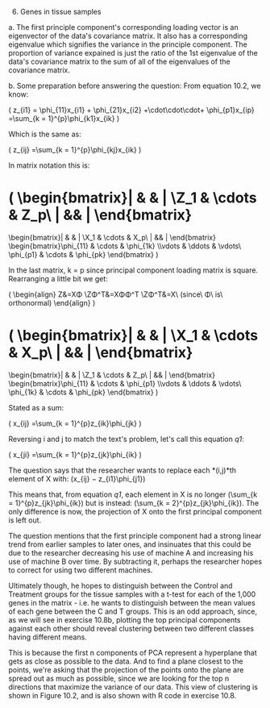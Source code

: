 6. Genes in tissue samples

a. The first principle component's corresponding loading vector is an eigenvector of the data's covariance matrix. It also has a corresponding eigenvalue which signifies the variance in the principle component. The proportion of variance expained is just the ratio of the 1st eigenvalue of the data's covariance matrix to the sum of all of the eigenvalues of the covariance matrix.

b. Some preparation before answering the question: From equation 10.2, we know:

\(
z_{i1} =
\phi_{11}x_{i1} + \phi_{21}x_{i2} +\cdot\cdot\cdot+ \phi_{p1}x_{ip}
=\sum_{k = 1}^{p}\phi_{k1}x_{ik}
\)

Which is the same as:

\(
z_{ij}
=\sum_{k = 1}^{p}\phi_{kj}x_{ik}
\)

In matrix notation this is:

\(
\begin{bmatrix}| &  & | \\Z_1 & \cdots & Z_p\\ | && |  \end{bmatrix}
=
\begin{bmatrix}| &  & | \\X_1 & \cdots & X_p\\ | && |  \end{bmatrix}
\begin{bmatrix}\phi_{11} & \cdots & \phi_{1k} \\\vdots & \ddots & \vdots\\ \phi_{p1} & \cdots & \phi_{pk}  \end{bmatrix}
\)

In the last matrix, k = p since principal component loading matrix is square. Rearranging a little bit we get:

\(
\begin{align}
Z&=XΦ
\\ZΦ^T&=XΦΦ^T
\\ZΦ^T&=X\ (since\ Φ\ is\ orthonormal)
\end{align}
\)

\(
\begin{bmatrix}| &  & | \\X_1 & \cdots & X_p\\ | && |  \end{bmatrix}
=
\begin{bmatrix}| &  & | \\Z_1 & \cdots & Z_p\\ | && |  \end{bmatrix}
\begin{bmatrix}\phi_{11} & \cdots & \phi_{p1} \\\vdots & \ddots & \vdots\\ \phi_{1k} & \cdots & \phi_{pk}  \end{bmatrix}
\)

Stated as a sum:

\(
x_{ij}
=\sum_{k = 1}^{p}z_{ik}\phi_{jk}
\)

Reversing i and j to match the text's problem, let's call this equation *q1*:

\(
x_{ji}
=\sum_{k = 1}^{p}z_{jk}\phi_{ik}
\)

The question says that the researcher wants to replace each *(i,j)*th element of X with: \(x_{ij} − z_{i1}\phi_{j1}\)

This means that, from equation *q1*, each element in X is no longer \(\sum_{k = 1}^{p}z_{jk}\phi_{ik}\) but is instead: \(\sum_{k = 2}^{p}z_{jk}\phi_{ik}\). The only difference is now, the projection of X onto the first principal component is left out.

The question mentions that the first principle component had a strong linear trend from earlier samples to later ones, and insinuates that this could be due to the researcher decreasing his use of machine A and increasing his use of machine B over time. By subtracting it, perhaps the researcher hopes to correct for using two different machines.

Ultimately though, he hopes to distinguish between the Control and Treatment groups for the tissue samples with a t-test for each of the 1,000 genes in the matrix - i.e. he wants to distinguish between the mean values of each gene between the C and T groups. This is an odd approach, since, as we will see in exercise 10.8b, plotting the top principal components against each other should reveal clustering between two different classes having different means.

This is because the first n components of PCA represent a hyperplane that gets as close as possible to the data. And to find a plane closest to the points, we're asking that the projection of the points onto the plane are spread out as much as possible, since we are looking for the top n directions that maximize the variance of our data. This view of clustering is shown in Figure 10.2, and is also shown with R code in exercise 10.8.
